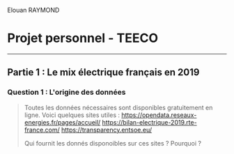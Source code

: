 <style type = "text/css">@page {size:letter;margin:-1em -3.5em -1em;text-align: justify;}//theme = academic & px = 12</style>

Elouan RAYMOND

# Projet personnel - TEECO 

****

## Partie 1 : Le mix électrique français en 2019

### Question 1 : L'origine des données 

> Toutes les données nécessaires sont disponibles gratuitement en ligne. Voici quelques sites utiles :
> https://opendata.reseaux-energies.fr/pages/accueil/
> https://bilan-electrique-2019.rte-france.com/
> https://transparency.entsoe.eu/
>
> Qui fournit les donnés disponoibles sur ces sites ? Pourquoi ? 

 